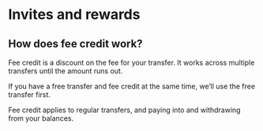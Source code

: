 # Invites and rewards  
## How does fee credit work?  
Fee credit is a discount on the fee for your transfer. It works across multiple transfers until the amount runs out.

If you have a free transfer and fee credit at the same time, we’ll use the free transfer first.

Fee credit applies to regular transfers, and paying into and withdrawing from your balances.